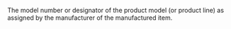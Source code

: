 ﻿The model number or designator of the product model (or product line) as assigned by the manufacturer of the manufactured item.
